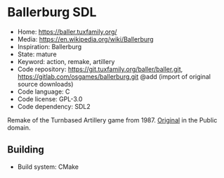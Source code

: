 # Ballerburg SDL

- Home: https://baller.tuxfamily.org/
- Media: https://en.wikipedia.org/wiki/Ballerburg
- Inspiration: Ballerburg
- State: mature
- Keyword: action, remake, artillery
- Code repository: https://git.tuxfamily.org/baller/baller.git, https://gitlab.com/osgames/ballerburg.git @add (import of original source downloads)
- Code language: C
- Code license: GPL-3.0
- Code dependency: SDL2

Remake of the Turnbased Artillery game from 1987.
[Original](http://www.eckhardkruse.net/atari_st/baller.html) in the Public domain.

## Building

- Build system: CMake
